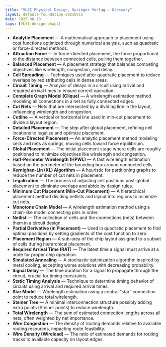 ```yaml
---
title: "VLSI Physical Design, Springer Verlag — Glossary"
layout: default-foundation-20210515
date: 2025-08-13
tags: [VLSI-design-chap4]
---
```


- **Analytic Placement** — A mathematical approach to placement using cost functions optimized through numerical analysis, such as quadratic or force-directed methods.  
- **Attraction Force** — In force-directed placement, the force proportional to the distance between connected cells, pulling them together.  
- **Balanced Placement** — A placement strategy that balances competing objectives like wirelength, congestion, and delay.  
- **Cell Spreading** — Techniques used after quadratic placement to reduce overlaps by redistributing cells in dense areas.  
- **Circuit Timing** — Analysis of delays in a circuit using arrival and required arrival times to ensure correct operation.  
- **Complete Graph Model (Clique)** — A wirelength estimation method modeling all connections in a net as fully connected edges.  
- **Cut Nets** — Nets that are intersected by a dividing line in the layout, influencing wirelength and congestion.  
- **Cutline** — A vertical or horizontal line used in min-cut placement to divide a layout region.  
- **Detailed Placement** — The step after global placement, refining cell locations to legalize and optimize placement.  
- **Force-Directed Placement** — An analytic placement method modeling cells and nets as springs, moving cells toward force equilibrium.  
- **Global Placement** — The initial placement stage where cells are roughly positioned to minimize objectives like wirelength and congestion.  
- **Half-Perimeter Wirelength (HPWL)** — A fast wirelength estimation based on the perimeter of the bounding box around connected cells.  
- **Kernighan-Lin (KL) Algorithm** — A heuristic for partitioning graphs to reduce the number of cut nets in placement.  
- **Legalization** — The process of adjusting cell positions post-global placement to eliminate overlaps and abide by design rules.  
- **Minimum Cut Placement (Min-Cut Placement)** — A hierarchical placement method dividing netlists and layout into regions to minimize cut nets.  
- **Monotone Chain Model** — A wirelength estimation method using a chain-like model connecting pins in order.  
- **Netlist** — The collection of cells and the connections (nets) between them in a circuit design.  
- **Partial Derivative (in Placement)** — Used in quadratic placement to find optimal positions by setting gradients of the cost function to zero.  
- **Placement Region** — A sub-area of the chip layout assigned to a subset of cells during hierarchical placement.  
- **Required Arrival Time (RAT)** — The latest time a signal must arrive at a node for proper chip operation.  
- **Simulated Annealing** — A stochastic optimization algorithm inspired by metal cooling, accepting worse solutions with decreasing probability.  
- **Signal Delay** — The time duration for a signal to propagate through the circuit, crucial for timing constraints.  
- **Static Timing Analysis** — Technique to determine timing behavior of circuits using arrival and required arrival times.  
- **Star Model** — Wirelength estimation using a central “star” connection point to reduce total wirelength.  
- **Steiner Tree** — A minimal interconnection structure possibly adding extra points (Steiner points) to reduce wirelength.  
- **Total Wirelength** — The sum of estimated connection lengths across all nets, often weighted by net importance.  
- **Wire Congestion** — The density of routing demands relative to available routing resources, impacting route feasibility.  
- **Wire Density (Wireload)** — The ratio of estimated demands for routing tracks to available capacity on layout edges.

